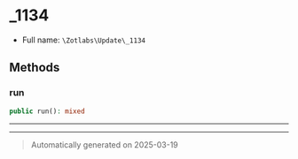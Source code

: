 
# _1134





* Full name: `\Zotlabs\Update\_1134`




## Methods


### run



```php
public run(): mixed
```












***


***
> Automatically generated on 2025-03-19
